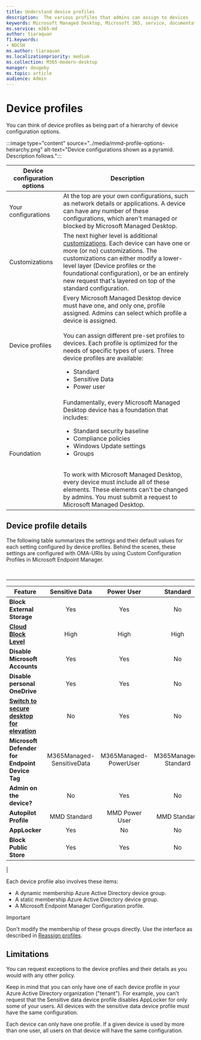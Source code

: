 ```yaml
---
title: Understand device profiles
description:  The various profiles that admins can assign to devices
keywords: Microsoft Managed Desktop, Microsoft 365, service, documentation
ms.service: m365-md
author: tiaraquan
f1.keywords:
- NOCSH
ms.author: tiaraquan
ms.localizationpriority: medium
ms.collection: M365-modern-desktop
manager: dougeby
ms.topic: article
audience: Admin
---
```


# Device profiles

You can think of device profiles as being part of a hierarchy of device configuration options.

:::image type="content" source="../media/mmd-profile-options-heirarchy.png" alt-text="Device configurations shown as a pyramid. Description follows.":::

| Device configuration options | Description
| ----- | ----- |
| Your configurations | At the top are your own configurations, such as network details or applications. A device can have any number of these configurations, which aren't managed or blocked by Microsoft Managed Desktop. |
| Customizations | The next higher level is additional [customizations](customizing.md). Each device can have one or more (or no) customizations. The customizations can either modify a lower-level layer (Device profiles or the foundational configuration), or be an entirely new request that's layered on top of the standard configuration. |
| Device profiles | Every Microsoft Managed Desktop device must have one, and only one, profile assigned. Admins can select which profile a device is assigned.<br><br>You can assign different pre-set profiles to devices. Each profile is optimized for the needs of specific types of users. Three device profiles are available:<ul><li>Standard</li><li>Sensitive Data</li><li>Power user</li> |
| Foundation | Fundamentally, every Microsoft Managed Desktop device has a foundation that includes:<br><ul><li>Standard security baseline</li><li>Compliance policies</li><li>Windows Update settings</li><li>Groups</li></ul><br>To work with Microsoft Managed Desktop, every device must include all of these elements. These elements can't be changed by admins. You must submit a request to Microsoft Managed Desktop. |

## Device profile details

The following table summarizes the settings and their default values for each setting configured by device profiles. Behind the scenes, these settings are configured with OMA-URIs by using Custom Configuration Profiles in Microsoft Endpoint Manager.

<br>

****

| Feature | Sensitive Data | Power User | Standard |
| ----- | :-----: | :-----: | :-----: |
|**Block External Storage**| Yes | Yes | No |
|**[Cloud Block Level](/windows/client-management/mdm/policy-csp-defender#defender-cloudblocklevel)**| High | High | High |
|**Disable Microsoft Accounts**| Yes | Yes | No |
|**Disable personal OneDrive**| Yes | Yes | No |
|**[Switch to secure desktop for elevation](/windows/client-management/mdm/policy-csp-localpoliciessecurityoptions#localpoliciessecurityoptions-useraccountcontrol-switchtothesecuredesktopwhenpromptingforelevation)**| No | Yes | No |
|**Microsoft Defender for Endpoint Device Tag**| M365Managed-SensitiveData | M365Managed-PowerUser | M365Managed-Standard |
|**Admin on the device?**| No | Yes | No |
|**Autopilot Profile**| MMD Standard | MMD Power User | MMD Standard |
|**AppLocker**| Yes | No | No |
|**Block Public Store**| Yes | Yes | No |
|

Each device profile also involves these items:

- A dynamic membership Azure Active Directory device group.
- A static membership Azure Active Directory device group.
- A Microsoft Endpoint Manager Configuration profile.

> [!IMPORTANT]
> Don't modify the membership of these groups directly. Use the interface as described in [Reassign profiles](../working-with-managed-desktop/change-device-profile.md).

## Limitations

You can request exceptions to the device profiles and their details as you would with any other policy.

Keep in mind that you can only have one of each device profile in your Azure Active Directory organization ("tenant"). For example, you can't request that the Sensitive data device profile disables AppLocker for only some of your users. All devices with the sensitive data device profile must have the same configuration.

Each device can only have one profile. If a given device is used by more than one user, all users on that device will have the same configuration.
